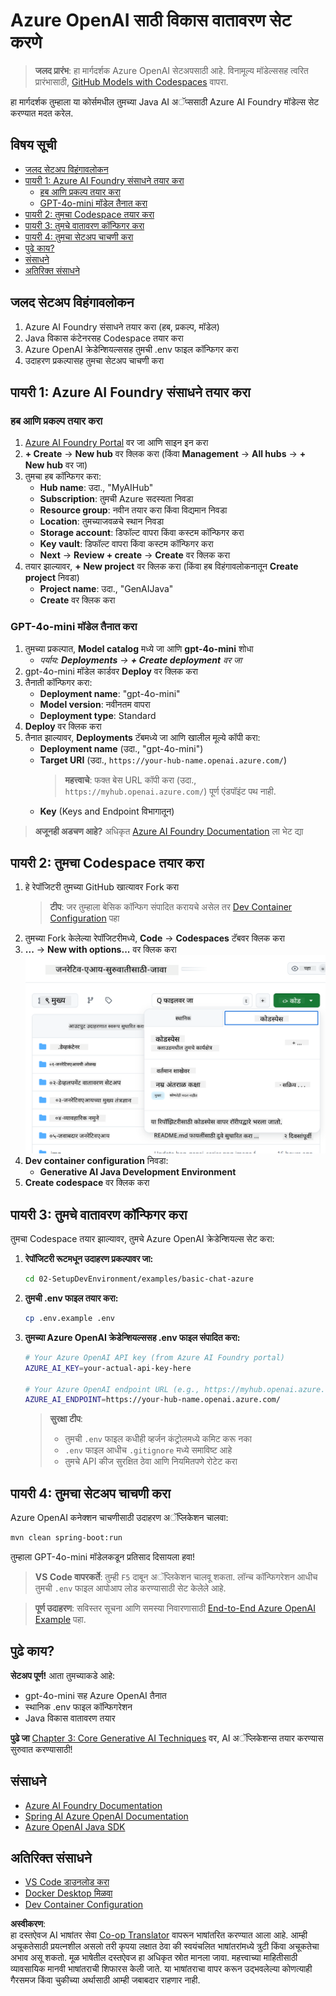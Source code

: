 <!--
CO_OP_TRANSLATOR_METADATA:
{
  "original_hash": "bfdb4b4eadbee3a59ef742439f58326a",
  "translation_date": "2025-07-27T13:02:10+00:00",
  "source_file": "02-SetupDevEnvironment/getting-started-azure-openai.md",
  "language_code": "mr"
}
-->
# Azure OpenAI साठी विकास वातावरण सेट करणे

> **जलद प्रारंभ**: हा मार्गदर्शक Azure OpenAI सेटअपसाठी आहे. विनामूल्य मॉडेल्ससह त्वरित प्रारंभासाठी, [GitHub Models with Codespaces](./README.md#quick-start-cloud) वापरा.

हा मार्गदर्शक तुम्हाला या कोर्समधील तुमच्या Java AI अॅप्ससाठी Azure AI Foundry मॉडेल्स सेट करण्यात मदत करेल.

## विषय सूची

- [जलद सेटअप विहंगावलोकन](../../../02-SetupDevEnvironment)
- [पायरी 1: Azure AI Foundry संसाधने तयार करा](../../../02-SetupDevEnvironment)
  - [हब आणि प्रकल्प तयार करा](../../../02-SetupDevEnvironment)
  - [GPT-4o-mini मॉडेल तैनात करा](../../../02-SetupDevEnvironment)
- [पायरी 2: तुमचा Codespace तयार करा](../../../02-SetupDevEnvironment)
- [पायरी 3: तुमचे वातावरण कॉन्फिगर करा](../../../02-SetupDevEnvironment)
- [पायरी 4: तुमचा सेटअप चाचणी करा](../../../02-SetupDevEnvironment)
- [पुढे काय?](../../../02-SetupDevEnvironment)
- [संसाधने](../../../02-SetupDevEnvironment)
- [अतिरिक्त संसाधने](../../../02-SetupDevEnvironment)

## जलद सेटअप विहंगावलोकन

1. Azure AI Foundry संसाधने तयार करा (हब, प्रकल्प, मॉडेल)
2. Java विकास कंटेनरसह Codespace तयार करा
3. Azure OpenAI क्रेडेन्शियल्ससह तुमची .env फाइल कॉन्फिगर करा
4. उदाहरण प्रकल्पासह तुमचा सेटअप चाचणी करा

## पायरी 1: Azure AI Foundry संसाधने तयार करा

### हब आणि प्रकल्प तयार करा

1. [Azure AI Foundry Portal](https://ai.azure.com/) वर जा आणि साइन इन करा
2. **+ Create** → **New hub** वर क्लिक करा (किंवा **Management** → **All hubs** → **+ New hub** वर जा)
3. तुमचा हब कॉन्फिगर करा:
   - **Hub name**: उदा., "MyAIHub"
   - **Subscription**: तुमची Azure सदस्यता निवडा
   - **Resource group**: नवीन तयार करा किंवा विद्यमान निवडा
   - **Location**: तुमच्याजवळचे स्थान निवडा
   - **Storage account**: डिफॉल्ट वापरा किंवा कस्टम कॉन्फिगर करा
   - **Key vault**: डिफॉल्ट वापरा किंवा कस्टम कॉन्फिगर करा
   - **Next** → **Review + create** → **Create** वर क्लिक करा
4. तयार झाल्यावर, **+ New project** वर क्लिक करा (किंवा हब विहंगावलोकनातून **Create project** निवडा)
   - **Project name**: उदा., "GenAIJava"
   - **Create** वर क्लिक करा

### GPT-4o-mini मॉडेल तैनात करा

1. तुमच्या प्रकल्पात, **Model catalog** मध्ये जा आणि **gpt-4o-mini** शोधा
   - *पर्याय: **Deployments** → **+ Create deployment** वर जा*
2. gpt-4o-mini मॉडेल कार्डवर **Deploy** वर क्लिक करा
3. तैनाती कॉन्फिगर करा:
   - **Deployment name**: "gpt-4o-mini"
   - **Model version**: नवीनतम वापरा
   - **Deployment type**: Standard
4. **Deploy** वर क्लिक करा
5. तैनात झाल्यावर, **Deployments** टॅबमध्ये जा आणि खालील मूल्ये कॉपी करा:
   - **Deployment name** (उदा., "gpt-4o-mini")
   - **Target URI** (उदा., `https://your-hub-name.openai.azure.com/`)  
      > **महत्त्वाचे**: फक्त बेस URL कॉपी करा (उदा., `https://myhub.openai.azure.com/`) पूर्ण एंडपॉइंट पथ नाही.
   - **Key** (Keys and Endpoint विभागातून)

> **अजूनही अडचण आहे?** अधिकृत [Azure AI Foundry Documentation](https://learn.microsoft.com/azure/ai-foundry/how-to/create-projects?tabs=ai-foundry&pivots=hub-project) ला भेट द्या

## पायरी 2: तुमचा Codespace तयार करा

1. हे रेपॉजिटरी तुमच्या GitHub खात्यावर Fork करा
   > **टीप**: जर तुम्हाला बेसिक कॉन्फिग संपादित करायचे असेल तर [Dev Container Configuration](../../../.devcontainer/devcontainer.json) पहा
2. तुमच्या Fork केलेल्या रेपॉजिटरीमध्ये, **Code** → **Codespaces** टॅबवर क्लिक करा
3. **...** → **New with options...** वर क्लिक करा  
![creating a codespace with options](../../../translated_images/codespaces.9945ded8ceb431a58e8bee7f212e8c62b55733b7e302fd58194fadc95472fa3c.mr.png)
4. **Dev container configuration** निवडा: 
   - **Generative AI Java Development Environment**
5. **Create codespace** वर क्लिक करा

## पायरी 3: तुमचे वातावरण कॉन्फिगर करा

तुमचा Codespace तयार झाल्यावर, तुमचे Azure OpenAI क्रेडेन्शियल्स सेट करा:

1. **रेपॉजिटरी रूटमधून उदाहरण प्रकल्पावर जा:**
   ```bash
   cd 02-SetupDevEnvironment/examples/basic-chat-azure
   ```

2. **तुमची .env फाइल तयार करा:**
   ```bash
   cp .env.example .env
   ```

3. **तुमच्या Azure OpenAI क्रेडेन्शियल्ससह .env फाइल संपादित करा:**
   ```bash
   # Your Azure OpenAI API key (from Azure AI Foundry portal)
   AZURE_AI_KEY=your-actual-api-key-here
   
   # Your Azure OpenAI endpoint URL (e.g., https://myhub.openai.azure.com/)
   AZURE_AI_ENDPOINT=https://your-hub-name.openai.azure.com/
   ```

   > **सुरक्षा टीप**: 
   > - तुमची `.env` फाइल कधीही व्हर्जन कंट्रोलमध्ये कमिट करू नका
   > - `.env` फाइल आधीच `.gitignore` मध्ये समाविष्ट आहे
   > - तुमचे API कीज सुरक्षित ठेवा आणि नियमितपणे रोटेट करा

## पायरी 4: तुमचा सेटअप चाचणी करा

Azure OpenAI कनेक्शन चाचणीसाठी उदाहरण अॅप्लिकेशन चालवा:

```bash
mvn clean spring-boot:run
```

तुम्हाला GPT-4o-mini मॉडेलकडून प्रतिसाद दिसायला हवा!

> **VS Code वापरकर्ते**: तुम्ही `F5` दाबून अॅप्लिकेशन चालवू शकता. लॉन्च कॉन्फिगरेशन आधीच तुमची `.env` फाइल आपोआप लोड करण्यासाठी सेट केलेले आहे.

> **पूर्ण उदाहरण**: सविस्तर सूचना आणि समस्या निवारणासाठी [End-to-End Azure OpenAI Example](./examples/basic-chat-azure/README.md) पहा.

## पुढे काय?

**सेटअप पूर्ण!** आता तुमच्याकडे आहे:
- gpt-4o-mini सह Azure OpenAI तैनात
- स्थानिक .env फाइल कॉन्फिगरेशन
- Java विकास वातावरण तयार

**पुढे जा** [Chapter 3: Core Generative AI Techniques](../03-CoreGenerativeAITechniques/README.md) वर, AI अॅप्लिकेशन्स तयार करण्यास सुरुवात करण्यासाठी!

## संसाधने

- [Azure AI Foundry Documentation](https://learn.microsoft.com/azure/ai-services/)
- [Spring AI Azure OpenAI Documentation](https://docs.spring.io/spring-ai/reference/api/clients/azure-openai-chat.html)
- [Azure OpenAI Java SDK](https://learn.microsoft.com/java/api/overview/azure/ai-openai-readme)

## अतिरिक्त संसाधने

- [VS Code डाउनलोड करा](https://code.visualstudio.com/Download)
- [Docker Desktop मिळवा](https://www.docker.com/products/docker-desktop)
- [Dev Container Configuration](../../../.devcontainer/devcontainer.json)

**अस्वीकरण**:  
हा दस्तऐवज AI भाषांतर सेवा [Co-op Translator](https://github.com/Azure/co-op-translator) वापरून भाषांतरित करण्यात आला आहे. आम्ही अचूकतेसाठी प्रयत्नशील असलो तरी कृपया लक्षात ठेवा की स्वयंचलित भाषांतरांमध्ये त्रुटी किंवा अचूकतेचा अभाव असू शकतो. मूळ भाषेतील दस्तऐवज हा अधिकृत स्रोत मानला जावा. महत्त्वाच्या माहितीसाठी व्यावसायिक मानवी भाषांतराची शिफारस केली जाते. या भाषांतराचा वापर करून उद्भवलेल्या कोणत्याही गैरसमज किंवा चुकीच्या अर्थासाठी आम्ही जबाबदार राहणार नाही.